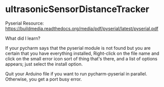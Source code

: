 # ultrasonicSensorDistanceTracker

Pyserial Resource: https://buildmedia.readthedocs.org/media/pdf/pyserial/latest/pyserial.pdf

What did I learn?

If your pycharm says that the pyserial module is not found but you are certain that you have everything installed, Right-click on the file name and click on the small error icon sort of thing that's there, and a list of options appears; just select the install option.

Quit your Arduino file if you want to run pycharm-pyserial in parallel. Otherwise, you get a port busy error.
